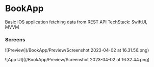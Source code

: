 # BookApp
Basic IOS application fetching data from REST API
TechStack: SwiftUI, MVVM

### Screens

![Preview](/BookApp/Preview/Screenshot 2023-04-02 at 16.31.56.png)

![App UI](//BookApp/Preview/Screenshot 2023-04-02 at 16.32.44.png)
